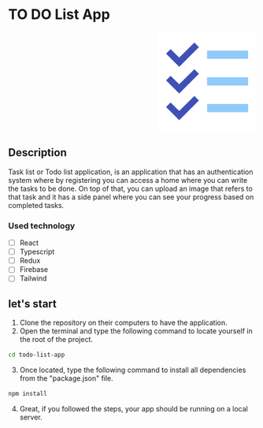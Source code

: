 # TO DO List App

<p align="right">
  <img height="200" src="./TodoList.png" />
</p>

## Description

Task list or Todo list application, is an application that has an authentication system where by registering you can access a home where you can write the tasks to be done. On top of that, you can upload an image that refers to that task and it has a side panel where you can see your progress based on completed tasks.

### Used technology

- [ ] React
- [ ] Typescript
- [ ] Redux
- [ ] Firebase
- [ ] Tailwind

## let's start

1. Clone the repository on their computers to have the application.
2. Open the terminal and type the following command to locate yourself in the root of the project.

```bash
cd todo-list-app
```

3. Once located, type the following command to install all dependencies from the "package.json" file.

```bash
npm install
```

4. Great, if you followed the steps, your app should be running on a local server.
